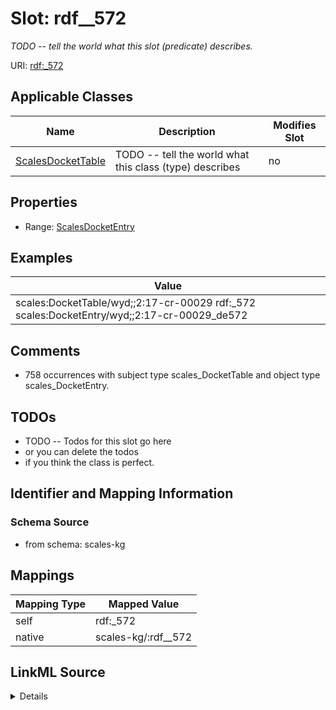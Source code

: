 

# Slot: rdf__572


_TODO -- tell the world what this slot (predicate) describes._





URI: [rdf:_572](http://www.w3.org/1999/02/22-rdf-syntax-ns#_572)



<!-- no inheritance hierarchy -->





## Applicable Classes

| Name | Description | Modifies Slot |
| --- | --- | --- |
| [ScalesDocketTable](../classes/ScalesDocketTable.md) | TODO -- tell the world what this class (type) describes |  no  |







## Properties

* Range: [ScalesDocketEntry](../classes/ScalesDocketEntry.md)






## Examples

| Value |
| --- |
| scales:DocketTable/wyd;;2:17-cr-00029 rdf:_572 scales:DocketEntry/wyd;;2:17-cr-00029_de572 |

## Comments

* 758 occurrences with subject type scales_DocketTable and object type scales_DocketEntry.

## TODOs

* TODO -- Todos for this slot go here
* or you can delete the todos
* if you think the class is perfect.

## Identifier and Mapping Information







### Schema Source


* from schema: scales-kg




## Mappings

| Mapping Type | Mapped Value |
| ---  | ---  |
| self | rdf:_572 |
| native | scales-kg/:rdf__572 |




## LinkML Source

<details>
```yaml
name: rdf__572
description: TODO -- tell the world what this slot (predicate) describes.
todos:
- TODO -- Todos for this slot go here
- or you can delete the todos
- if you think the class is perfect.
comments:
- 758 occurrences with subject type scales_DocketTable and object type scales_DocketEntry.
examples:
- value: scales:DocketTable/wyd;;2:17-cr-00029 rdf:_572 scales:DocketEntry/wyd;;2:17-cr-00029_de572
from_schema: scales-kg
rank: 1000
slot_uri: rdf:_572
alias: rdf__572
domain_of:
- scales_DocketTable
range: scales_DocketEntry

```
</details>